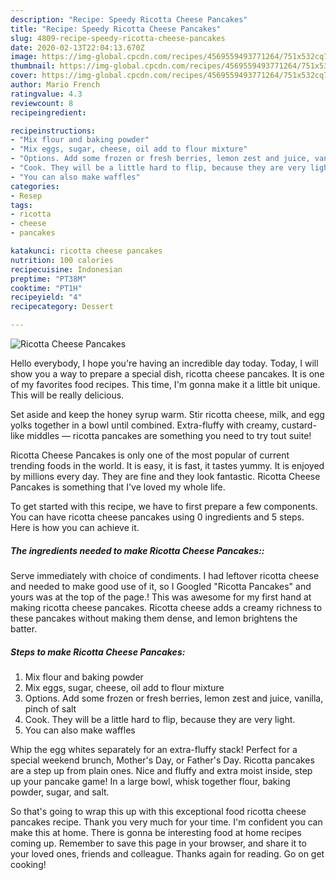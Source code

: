 ```yaml
---
description: "Recipe: Speedy Ricotta Cheese Pancakes"
title: "Recipe: Speedy Ricotta Cheese Pancakes"
slug: 4809-recipe-speedy-ricotta-cheese-pancakes
date: 2020-02-13T22:04:13.670Z
image: https://img-global.cpcdn.com/recipes/4569559493771264/751x532cq70/ricotta-cheese-pancakes-recipe-main-photo.jpg
thumbnail: https://img-global.cpcdn.com/recipes/4569559493771264/751x532cq70/ricotta-cheese-pancakes-recipe-main-photo.jpg
cover: https://img-global.cpcdn.com/recipes/4569559493771264/751x532cq70/ricotta-cheese-pancakes-recipe-main-photo.jpg
author: Mario French
ratingvalue: 4.3
reviewcount: 8
recipeingredient:

recipeinstructions:
- "Mix flour and baking powder"
- "Mix eggs, sugar, cheese, oil add to flour mixture"
- "Options. Add some frozen or fresh berries, lemon zest and juice, vanilla, pinch of salt"
- "Cook. They will be a little hard to flip, because they are very light."
- "You can also make waffles"
categories:
- Resep
tags:
- ricotta
- cheese
- pancakes

katakunci: ricotta cheese pancakes
nutrition: 100 calories
recipecuisine: Indonesian
preptime: "PT38M"
cooktime: "PT1H"
recipeyield: "4"
recipecategory: Dessert

---
```



![Ricotta Cheese Pancakes](https://img-global.cpcdn.com/recipes/4569559493771264/751x532cq70/ricotta-cheese-pancakes-recipe-main-photo.jpg)

Hello everybody, I hope you're having an incredible day today. Today, I will show you a way to prepare a special dish, ricotta cheese pancakes. It is one of my favorites food recipes. This time, I'm gonna make it a little bit unique. This will be really delicious.

Set aside and keep the honey syrup warm. Stir ricotta cheese, milk, and egg yolks together in a bowl until combined. Extra-fluffy with creamy, custard-like middles — ricotta pancakes are something you need to try tout suite!

Ricotta Cheese Pancakes is only one of the most popular of current trending foods in the world. It is easy, it is fast, it tastes yummy. It is enjoyed by millions every day. They are fine and they look fantastic. Ricotta Cheese Pancakes is something that I've loved my whole life.


To get started with this recipe, we have to first prepare a few components. You can have ricotta cheese pancakes using 0 ingredients and 5 steps. Here is how you can achieve it.

##### The ingredients needed to make Ricotta Cheese Pancakes::



Serve immediately with choice of condiments. I had leftover ricotta cheese and needed to make good use of it, so I Googled &#34;Ricotta Pancakes&#34; and yours was at the top of the page.! This was awesome for my first hand at making ricotta cheese pancakes. Ricotta cheese adds a creamy richness to these pancakes without making them dense, and lemon brightens the batter. 

##### Steps to make Ricotta Cheese Pancakes:

1. Mix flour and baking powder
1. Mix eggs, sugar, cheese, oil add to flour mixture
1. Options. Add some frozen or fresh berries, lemon zest and juice, vanilla, pinch of salt
1. Cook. They will be a little hard to flip, because they are very light.
1. You can also make waffles


Whip the egg whites separately for an extra-fluffy stack! Perfect for a special weekend brunch, Mother&#39;s Day, or Father&#39;s Day. Ricotta pancakes are a step up from plain ones. Nice and fluffy and extra moist inside, step up your pancake game! In a large bowl, whisk together flour, baking powder, sugar, and salt. 

So that's going to wrap this up with this exceptional food ricotta cheese pancakes recipe. Thank you very much for your time. I'm confident you can make this at home. There is gonna be interesting food at home recipes coming up. Remember to save this page in your browser, and share it to your loved ones, friends and colleague. Thanks again for reading. Go on get cooking!
